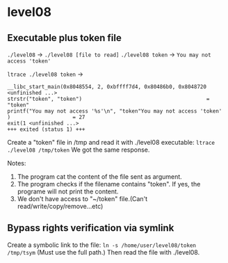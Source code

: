 # level08

## Executable plus token file
`./level08` -> `./level08 [file to read]`
`./level08 token` -> `You may not access 'token'`

`ltrace ./level08 token` -> 
```
__libc_start_main(0x8048554, 2, 0xbffff7d4, 0x80486b0, 0x8048720 <unfinished ...>
strstr("token", "token")                                        = "token"
printf("You may not access '%s'\n", "token"You may not access 'token'
)                    = 27
exit(1 <unfinished ...>
+++ exited (status 1) +++
```

Create a "token" file in /tmp and read it with ./level08 executable:
`ltrace ./level08 /tmp/token`
We got the same response.

Notes:
  1. The program cat the content of the file sent as argument.  
  2. The program checks if the filename contains "token". If yes, the programe will not print the content.  
  3. We don't have access to "~/token" file.(Can't read/write/copy/remove...etc)

## Bypass rights verification via symlink
Create a symbolic link to the file: `ln -s /home/user/level08/token /tmp/tsym`
(Must use the full path.)
Then read the file with  ./level08.

